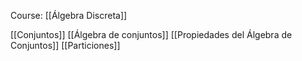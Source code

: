 Course: [[Álgebra Discreta]]

[[Conjuntos]]
[[Álgebra de conjuntos]]
[[Propiedades del Álgebra de Conjuntos]]
[[Particiones]]